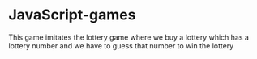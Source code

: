# JavaScript-games
This game imitates the lottery game where we buy a lottery which has a lottery number and we have to guess that number to win the lottery 